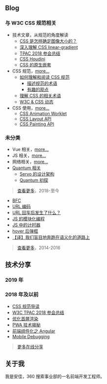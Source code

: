 ## Blog

### 与 W3C CSS 规范相关
- 技术文章，从规范的角度解读
    - [CSS 是怎样确定图像大小的？](https://github.com/anjia/blog/issues/44)
    - [深入理解 CSS linear-gradient](https://github.com/anjia/blog/issues/35)
    - [TPAC 2018 参会总结](https://github.com/anjia/blog/issues/28)
    - [CSS Houdini](https://github.com/anjia/blog/issues/23)
    - [CSS 的原生嵌套](https://github.com/anjia/blog/issues/1)
- CSS 规范，[more...](https://github.com/anjia/blog/labels/w3c)
    - [如何理解和阅读 CSS 规范](https://github.com/anjia/blog/issues/17)
        - [描述规范的术语](https://github.com/anjia/blog/issues/18)
        - [有趣的观点](https://github.com/anjia/blog/issues/29)
    - [理解 CSS 的相关术语](https://github.com/anjia/blog/issues/32)
    - [W3C & CSS 动态](https://github.com/anjia/blog/issues/19)
- CSS 使用，[more...](https://github.com/anjia/blog/labels/css)
    - [CSS Animation Worklet](https://github.com/anjia/blog/issues/24)
    - [CSS Layout API](https://github.com/anjia/blog/issues/26)
    - [CSS Painting API](https://github.com/anjia/blog/issues/21)

### 未分类

- Vue 相关，[more...](https://github.com/anjia/blog/labels/Vue)
- JS 相关，[more...](https://github.com/anjia/blog/labels/JS)
- 网络相关，[more...](https://github.com/anjia/blog/labels/%E7%BD%91%E7%BB%9C)
- [Quantum 相关](https://github.com/anjia/blog/labels/servo)
    - [Servo 的设计架构](https://github.com/anjia/blog/issues/3)
    - [Quantum 初探](https://github.com/anjia/blog/issues/2)

> [查看更多](https://github.com/anjia/blog/issues)，2018-至今

- [BFC](http://anjia.github.io/2015/11/24/css_bfc/)
- [URL 编码](http://anjia.github.io/2015/04/15/jsURIEncode/)
- [URL 回车后发生了什么？](http://anjia.github.io/2014/08/13/webUrl/)
- [JS 的模块化编程](http://anjia.github.io/2015/05/15/js_module_1_basic/)
- [JS 中的计时器](http://anjia.github.io/2015/04/18/js_timer/)
- [hover 后弹框](http://anjia.github.io/2015/01/30/code_hover_pop/)
- [【译】我们盲目地奔跑在语义化的道路上](http://www.cnblogs.com/figure79/p/3506350.html)

> [查看更多](http://anjia.github.io/)，2014-2016

## 技术分享
### 2019 年

### 2018 年及以前
- [CSS 规范导读](https://ppt.baomitu.com/d/f85bba76)
- [W3C TPAC 2018 参会总结](https://ppt.baomitu.com/d/1b67dba3)
- [优化首屏渲染](https://ppt.baomitu.com/d/b07ccafd#/1)
- [PWA 技术揭秘](https://ppt.baomitu.com/d/569cf4e7#/1)
- [前端组件化之 Angular](https://ppt.baomitu.com/d/b825c5a2)
- [Mobile Debugging](https://ppt.baomitu.com/d/70c89f08)

> [更多在线分享](https://ppt.baomitu.com/u/an-jia)

## 关于我

我是安佳，360 搜索事业部的一名前端开发工程师。
